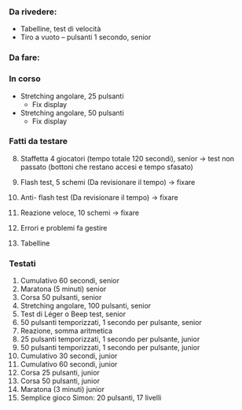 
### Da rivedere:
- Tabelline, test di velocità
- Tiro a vuoto – pulsanti 1 secondo, senior

### Da fare:

### In corso
- Stretching angolare, 25 pulsanti
  - Fix display
- Stretching angolare, 50 pulsanti
  - Fix display

### Fatti da testare
8. Staffetta 4 giocatori (tempo totale 120 secondi), senior -> test non passato (bottoni che restano accesi e tempo sfasato)

21. Flash test, 5 schemi (Da revisionare il tempo) -> fixare
22. Anti- flash test (Da revisionare il tempo) -> fixare
23. Reazione veloce, 10 schemi -> fixare
99. Errori e problemi fa gestire
10. Tabelline


### Testati
1. Cumulativo 60 secondi, senior
2. Maratona (5 minuti) senior
3. Corsa 50 pulsanti, senior
4. Stretching angolare, 100 pulsanti, senior
6. Test di Léger o Beep test, senior
7. 50 pulsanti temporizzati, 1 secondo per pulsante, senior
9. Reazione, somma aritmetica
13. 25 pulsanti temporizzati, 1 secondo per pulsante, junior
14. 50 pulsanti temporizzati, 1 secondo per pulsante, junior
15. Cumulativo 30 secondi, junior
16. Cumulativo 60 secondi, junior
17. Corsa 25 pulsanti, junior
18. Corsa 50 pulsanti, junior
19. Maratona (3 minuti) junior
20. Semplice gioco Simon: 20 pulsanti, 17 livelli
